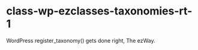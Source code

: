 class-wp-ezclasses-taxonomies-rt-1
==================================

WordPress register_taxonomy() gets done right, The ezWay.
